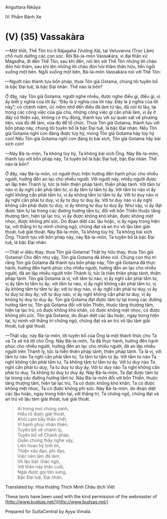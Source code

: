 Aṅguttara Nikāya

IV. Phẩm Bánh Xe

# (V) (35) Vassakàra

—Một thời, Thế Tôn trú ở Ràjagaha (Vương Xá), tại Veluvanna (Trúc Lâm) chỗ nuôi dưỡng các con sóc. Rồi Bà-la-môn Vassakàra, vị đại thần xứ Magadha, đi đến Thế Tôn, sau khi đến, nói lên với Thế Tôn những lời chào đón hỏi thăm, sau khi lên những lời chào đón hỏi thăm thân hữu, liền ngồi xuống một bên. Ngồi xuống một bên, Bà-la-môn Vassakàra nói với Thế Tôn:

—Người nào thành tựu bốn pháp, thưa Tôn giả Gotama, chúng tôi tuyên bố là bậc Ðại tuệ, là bậc Ðại nhân. Thế nào là bốn?

Ở đây, này Tôn giả Gotama, người nghe nhiều, được nghe điều gì, điều gì, vị ấy biết ý nghĩa của lời ấy: “Ðây là ý nghĩa của lời này. Ðây là ý nghĩa của lời này”; có chánh niệm, ức niệm nhớ đến điều đã làm từ lâu, đã nói từ lâu; lại trong các công việc của gia chủ, những công việc gì cần phải làm, vị ấy ở đây có thiện xảo, không có thụ động, thành tựu với sự quán sát về phương tiện, vừa đủ để làm, vừa đủ để tổ chức. Thưa Tôn giả Gotama, thành tựu với bốn pháp này, chúng tôi tuyên bố là bậc Ðại tuệ, là bậc Ðại nhân. Nếu Tôn giả Gotama nghĩ con đáng được tùy hỷ, mong Tôn giả Gotama hãy tùy hỷ con! Nếu Tôn giả Gotama nghĩ con đáng bị bài xích, Tôn giả Gotama hãy bài xích con!

—Này Bà-la-môn, Ta không tùy hỷ, Ta không bài xích Ông. Này Bà-la-môn, thành tựu với bốn pháp này, Ta tuyên bố là bậc Ðại tuệ, bậc Ðại nhân. Thế nào là bốn?

Ở đây, này Bà-la-môn, có người thực hiện hướng đến hạnh phúc cho nhiều người, hướng đến an lạc cho nhiều người. Với người này, nhiều người được an lập trên Thánh lý, tức là hiền thiện pháp tánh, thiện pháp tánh. Với tầm tư nào vị ấy nghĩ cần phải tầm tư, vị ấy tầm tư tầm tư ấy. Với tầm tư nào vị ấy nghĩ không cần phải tầm tư, vị ấy không tầm tư tầm tư ấy. Với tư duy nào vị ấy nghĩ cần phải tư duy, vị ấy tư duy tư duy ấy. Với tư duy nào vị ấy nghĩ không cần phải được tư duy, vị ấy không tư duy tư duy ấy. Như vậy, vị ấy đạt được tâm tự tại trong các đường hướng tầm tư, đối với bốn Thiền thuộc tăng thượng tâm, hiện tại lạc trú, vị ấy được không khó khăn, được không mệt nhọc, được không phí sức. Do đoạn diệt các lậu hoặc, vị ấy ngay trong hiện tại, với thắng trí tự mình chứng ngộ, chứng đạt và an trú vô lậu tâm giải thoát, tuệ giải thoát. Này Bà-la-môn, Ta không tùy hỷ, Ta không bài xích Ông. Thành tựu với bốn pháp này, này Bà-la-môn, Ta tuyên bố là bậc Ðại tuệ, là bậc Ðại nhân.

—Thật vi diệu thay, thưa Tôn giả Gotama! Thật hy hữu thay, thưa Tôn giả Gotama! Cho đến như vậy, Tôn giả Gotama đã khéo nói. Chúng con thọ trì rằng Tôn giả Gotama đã thành tựu bốn pháp này, Tôn giả Gotama đã thực hành, hướng đến hạnh phúc cho nhiều người, hướng đến an lạc cho nhiều người, đã an lập nhiều người trên Thánh lý, tức là hiền thiện pháp tánh, thiện pháp tánh. Tôn giả Gotama là vị, với tầm tư nào, vị ấy nghĩ cần phải tầm tư, vị ấy tầm tư tầm tư ấy; với tầm tư nào, vị ấy nghĩ không cần phải tầm tư, vị ấy không tầm tư tầm tư ấy; với tư duy nào, vị ấy nghĩ cần phải tư duy, vị ấy tư duy tư duy ấy; với tư duy nào, vị ấy nghĩ không cần phải tư duy, vị ấy không tư duy tư duy ấy. Tôn giả Gotama đạt được tâm tự tại trong các đường hướng tầm tư, Tôn giả Gotama đối với bốn Thiền, thuộc tăng thượng tâm, hiện tại lạc trú, có được không khó khăn, có được không mệt nhọc, có được không phí sức. Tôn giả Gotama, do đoạn diệt các lậu hoặc, ngay trong hiện tại, tự mình với thắng trí chứng ngộ, chứng đạt và an trú vô lậu tâm giải thoát, tuệ giải thoát.

—Thật vậy, này Bà-la-môn, lời tuyên bố của Ông là một thách thức cho Ta và Ta sẽ trả lời cho Ông. Này Bà-la-môn, Ta đã thực hành, hướng đến hạnh phúc cho nhiều người, hướng đến an lạc cho nhiều người, đã an lập nhiều người trên Thánh lý, tức là hiền thiện pháp tánh, thiện pháp tánh. Ta là vị, với tầm tư nào Ta nghĩ cần phải tầm tư, Ta tầm tư tầm tư ấy. Với tầm tư nào Ta nghĩ không cần phải tầm tư, Ta không tầm tư tầm tư ấy. Với tư duy nào Ta nghĩ cần phải tư duy, Ta tư duy tư duy ấy, Với tư duy nào Ta nghĩ không cần phải tư duy, Ta không tư duy tư duy ấy. Này Bà-la-môn, Ta đạt được tâm tự tại trong các đường hướng tầm tư. Này Bà-la-môn đối với bốn Thiền, thuộc tăng thượng tâm, hiện tại lạc trú, Ta có được không khó khăn, Ta có được không mệt nhọc, Ta có được không phí sức. Này Bà-la-môn, do đoạn diệt các lậu hoặc, ngay trong hiện tại, với thắng trí, Ta chứng ngộ, chứng đạt và an trú vô lậu tâm giải thoát, tuệ giải thoát.

> Ai trong mọi chúng sanh,  
> Hiểu rõ được giải thoát,  
> Khỏi cạm bẫy thần chết,  
> Vì hạnh phúc nhân thiên,  
> Tuyên bố về chánh lý,  
> Tuyên bố về Chánh pháp.  
> Quần chúng thấy nghe vậy,  
> Liền hoan hỷ tịnh tín,  
> Thiện xảo đạo, phi đạo,  
> Việc nên làm đã làm,  
> Vô lậu bậc Giác ngộ,  
> Với thân này thân cuối,  
> Ngài được gọi tôn xưng,  
> Bậc Ðại tuệ, Ðại nhân.

Translated by: Hòa thượng Thích Minh Châu dịch Việt

These texts have been used with the kind permission of the webmaster of [http://www.budsas.net/](http://www.budsas.net/)

Prepared for SuttaCentral by Ayya Vimala.